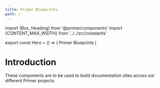 ```yaml
---
title: Primer Blueprints
path: /
---
```


import {Box, Heading} from '@primer/components'
import {CONTENT_MAX_WIDTH} from '../../src/constants'

export const Hero = () => (
   <Box bg="black">
    <Box maxWidth={CONTENT_MAX_WIDTH} p={6} mx="auto" mb={3}>
      <Box mt={4} mb={4}>
        <Heading fontWeight="bold" color="blue.4" fontSize={7} pb={3} m={0}>
          Primer Blueprints
        </Heading>
      </Box>
    </Box>
  </Box>
)

# Introduction

These components are to be used to build documentation sites across our different Primer projects.
